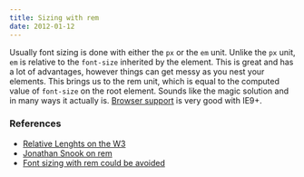 ```yaml
---
title: Sizing with rem
date: 2012-01-12
---
```


Usually font sizing is done with either the `px` or the `em` unit. Unlike the `px` unit, `em` is relative to the `font-size` inherited by the element. This is great and has a lot of advantages, however things can get messy as you nest your elements. This brings us to the rem unit, which is equal to the computed value of `font-size` on the root element. Sounds like the magic solution and in many ways it actually is. [Browser support](http://caniuse.com/#feat=rem) is very good with IE9+.

### References

- [Relative Lenghts on the W3](http://www.w3.org/TR/css3-values/#relative-lengths)
- [Jonathan Snook on rem](http://snook.ca/archives/html_and_css/font-size-with-rem)
- [Font sizing with rem could be avoided](http://csswizardry.com/2011/05/font-sizing-with-rem-could-be-avoided/)
